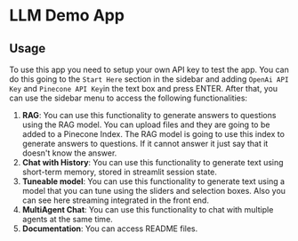 # LLM Demo App

## Usage

To use this app you need to setup your own API key to test the app. You can do this going to the `Start Here` section in the sidebar and adding `OpenAi API Key` and `Pinecone API Key`in the text box and press ENTER. After that, you can use the sidebar menu to access the following functionalities:

1. **RAG**: You can use this functionality to generate answers to questions using the RAG model. You can upload files and they are going to be added to a Pinecone Index. The RAG model is going to use this index to generate answers to questions. If it cannot answer it just say that it doesn't know the answer.
2. **Chat with History**: You can use this functionality to generate text using short-term memory, stored in streamlit session state.
3. **Tuneable model**: You can use this functionality to generate text using a model that you can tune using the sliders and selection boxes. Also you can see here streaming integrated in the front end.
4. **MultiAgent Chat**: You can use this functionality to chat with multiple agents at the same time.
5. **Documentation**: You can access README files.